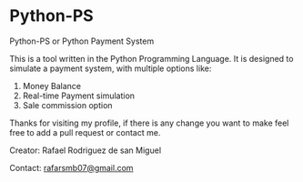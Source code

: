 # Python-PS
Python-PS or Python Payment System

This is a tool written in the Python Programming Language. It is designed to simulate a payment system, with multiple options like:

1. Money Balance
2. Real-time Payment simulation
3. Sale commission option

Thanks for visiting my profile, if there is any change you want to make feel free to add a pull request or contact me.

Creator: Rafael Rodriguez de san Miguel

Contact: rafarsmb07@gmail.com
